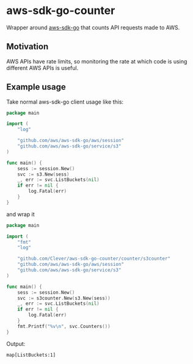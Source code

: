 # aws-sdk-go-counter

Wrapper around [aws-sdk-go](https://github.com/aws/aws-sdk-go) that counts API requests made to AWS.

## Motivation

AWS APIs have rate limits, so monitoring the rate at which code is using different AWS APIs is useful.

## Example usage

Take normal aws-sdk-go client usage like this:

``` go
package main

import (
	"log"

	"github.com/aws/aws-sdk-go/aws/session"
	"github.com/aws/aws-sdk-go/service/s3"
)

func main() {
	sess := session.New()
	svc := s3.New(sess)
	_, err := svc.ListBuckets(nil)
	if err != nil {
		log.Fatal(err)
	}
}
```

and wrap it

``` go
package main

import (
	"fmt"
	"log"

	"github.com/Clever/aws-sdk-go-counter/counter/s3counter"
	"github.com/aws/aws-sdk-go/aws/session"
	"github.com/aws/aws-sdk-go/service/s3"
)

func main() {
	sess := session.New()
	svc := s3counter.New(s3.New(sess))
	_, err := svc.ListBuckets(nil)
	if err != nil {
		log.Fatal(err)
	}
	fmt.Printf("%v\n", svc.Counters())
}
```

Output:

```
map[ListBuckets:1]
```
